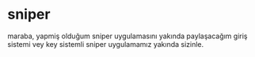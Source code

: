 # sniper
maraba, yapmiş olduğum sniper uygulamasını yakında paylaşacağım giriş sistemi vey key sistemli sniper uygulamamız yakında sizinle.
